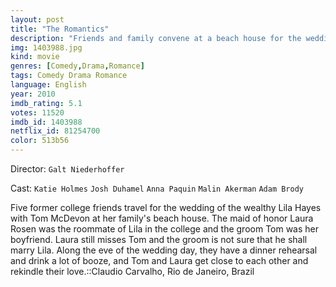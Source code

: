 ```yaml
---
layout: post
title: "The Romantics"
description: "Friends and family convene at a beach house for the wedding of Lila and Tom. But things don't go swimmingly, mainly because of one thing that Lila and her maid of honor, Laura, have in common - Tom, the groom. Laura and Tom were an item before Lila came along and nobody seems able to forget that. With very few successful marriages to look up to, and friends that she's not sure she can trust, will Lila be able to go through with t.."
img: 1403988.jpg
kind: movie
genres: [Comedy,Drama,Romance]
tags: Comedy Drama Romance 
language: English
year: 2010
imdb_rating: 5.1
votes: 11520
imdb_id: 1403988
netflix_id: 81254700
color: 513b56
---
```

Director: `Galt Niederhoffer`  

Cast: `Katie Holmes` `Josh Duhamel` `Anna Paquin` `Malin Akerman` `Adam Brody` 

Five former college friends travel for the wedding of the wealthy Lila Hayes with Tom McDevon at her family's beach house. The maid of honor Laura Rosen was the roommate of Lila in the college and the groom Tom was her boyfriend. Laura still misses Tom and the groom is not sure that he shall marry Lila. Along the eve of the wedding day, they have a dinner rehearsal and drink a lot of booze, and Tom and Laura get close to each other and rekindle their love.::Claudio Carvalho, Rio de Janeiro, Brazil